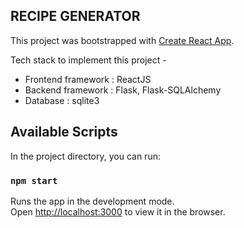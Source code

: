 ## RECIPE GENERATOR 

This project was bootstrapped with [Create React App](https://github.com/facebook/create-react-app).

Tech stack to implement this project -
- Frontend framework	: ReactJS
- Backend framework		: Flask, Flask-SQLAlchemy
- Database			      : sqlite3

## Available Scripts

In the project directory, you can run:

### `npm start`

Runs the app in the development mode.<br />
Open [http://localhost:3000](http://localhost:3000) to view it in the browser.
